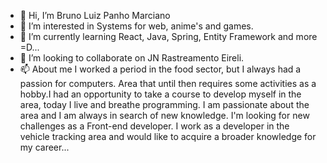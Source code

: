- 👋 Hi, I’m Bruno Luiz Panho Marciano
- 👀 I’m interested in Systems for web, anime's and games.
- 🌱 I’m currently learning React, Java, Spring, Entity Framework  and more =D...
- 💞️ I’m looking to collaborate on JN Rastreamento Eireli.
- 📫 About me I worked a period in the food sector, but I always had a passion for computers. 
     Area that until then requires some activities as a hobby.I had an opportunity to take a course 
     to develop myself in the area, today I live and breathe programming. 
     I am passionate about the area and I am always in search of new knowledge.
     I'm looking for new challenges as a Front-end developer. I work as a developer in the vehicle tracking area 
     and would like to acquire a broader knowledge for my career...

<!---
brConde85/brConde85 is a ✨ special ✨ repository because its `README.md` (this file) appears on your GitHub profile.
You can click the Preview link to take a look at your changes.
--->
